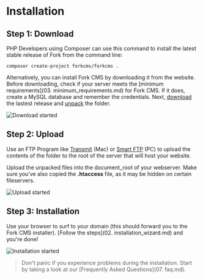 # Installation

## Step 1: Download

PHP Developers using Composer can use this command to install the latest stable release of Fork from the command line:

    composer create-project forkcms/forkcms .

Alternatively, you can install Fork CMS by downloading it from the website.
Before downloading, check if your server meets the [minimum requirements](03. minimum_requirements.md) for
Fork CMS. If it does, create a MySQL database and remember the credentials. Next,
[download](http://www.fork-cms.com/download) the lastest release and
[unpack](http://en.wikipedia.org/wiki/Tar_%28file_format%29) the folder.

![Download started](https://github.com/forkcms/documentation/raw/master/01.%20installation/assets/started_download.png)

## Step 2: Upload

Use an FTP Program like [Transmit](http://www.panic.com/transmit/) (Mac) or [Smart FTP](http://www.smartftp.com/)
(PC) to upload the contents of the folder to the root of the server that will host your website.

Upload the unpacked files into the document_root of your webserver. Make sure you've also copied the
**.htaccess** file, as it may be hidden on certain fileservers.

![Upload started](https://github.com/forkcms/documentation/raw/master/01.%20installation/assets/started_upload.png)

## Step 3: Installation

Use your browser to surf to your domain (this should forward you to the Fork CMS installer).
[Follow the steps](02. installation_wizard.md) and you're done!

![Installation started](https://github.com/forkcms/documentation/raw/master/01.%20installation/assets/started_install.png)

> Don't panic if you experience problems during the installation. Start by taking a look at our
[Frequently Asked Questions](07. faq.md).
